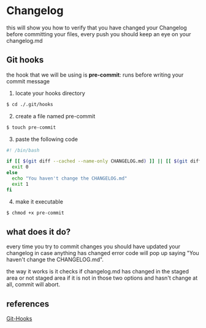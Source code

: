 # Changelog

this will show you how to verify that you have changed your
Changelog before committing your files, every push you should
keep an eye on your changelog.md

## Git hooks

the hook that we will be using is
**pre-commit**: runs before writing your commit message

1.  locate your hooks directory

```sh
$ cd ./.git/hooks
```

2.  create a file named pre-commit

```sh
$ touch pre-commit
```

3.  paste the following code

```bash
#! /bin/bash

if [[ $(git diff --cached --name-only CHANGELOG.md) ]] || [[ $(git diff --name-only CHANGELOG.md) ]]; then
  exit 0
else
  echo "You haven't change the CHANGELOG.md"
  exit 1
fi
```

4.  make it executable

```sh
$ chmod +x pre-commit
```

## what does it do?

every time you try to commit changes you should have updated your changelog
in case anything has changed error code will pop up saying "You haven't change the CHANGELOG.md".

the way it works is it checks if changelog.md has changed in the staged area or not staged area
if it is not in those two options and hasn't change at all, commit will abort.

## references

[Git-Hooks](https://www.atlassian.com/git/tutorials/git-hooks)
